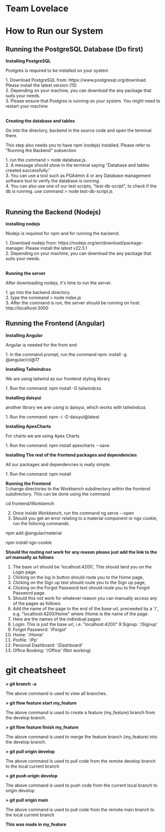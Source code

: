 # Team Lovelace

# How to Run our System

## Running the PostgreSQL Database (Do first)

**Installing PostgreSQL**
<p>Postgres is required to be installed on your system</p>
1. Download PostgreSQL from: https://www.postgresql.org/download. Please install the latest version (15) <br>
2. Depending on your machine, you can download the any package that suits your needs. <br>
3. Please ensure that Postgres is running on your system. You might need to restart your machine <br><br>

**Creating the database and tables**
<p>Go into the directory, backend in the source code and open the terminal there.</p>
<p>This step also needs you to have npm (nodejs) installed. Please refer to "Running the Backend" subsection</p>
1. run the command > node database.js. <br>
2. A message should show in the terminal saying "Database and tables created successfully."<br>
3. You can use a tool such as PGAdmin 4 or any Database management software tool to verify the database is running.<br>
4. You can also use one of our test scripts, "test-db-script", to check if the db is running. use command > node test-db-script.js<br><br>


## Running the Backend (Nodejs)

**installing nodejs** <br>
<p>Nodejs is required for npm and for running the backend.</p>
1. Download nodejs from: https://nodejs.org/en/download/package-manager. Please install the latest v22.5.1 <br>
2. Depending on your machine, you can download the any package that suits your needs. <br><br>

**Running the server** <br>
<p> After downloading nodejs, it's time to run the server. </p>
1. go into the backend directory. <br>
2. type the command > node index.js <br>
3. After the command is run, the server should be running on host: http://localhost:3000

## Running the Frontend (Angular)

**Installing Angular** <br>
<p>Angular is needed for the front end</p>
1. In the command prompt, run the command npm: install -g @angular/cli@17

**Installing Tailwindcss** <br>
<p>We are using tailwind as our frontend styling library</p>
1. Run the command: npm install -D tailwindcss

**Installing daisyui** <br>
<p>another library we arer using is daisyui, which works with tailwindcss</p>
1. Run the command: npm -i -D daisyui@latest

**Installing ApexCharts** <br>
<p>For charts we are using Apex Charts </p>
1. Run the command: npm install apexcharts --save

**Installing The rest of the frontend packages and dependencies** <br>
<p>All our packages and dependencies is really simple.</p>
1. Run the command: npm install

**Running the Frontend** <br>
1.change directories to the Workbench subdirectory within the frontend subdirectory. This can be done using the command

cd frontend/Workbench

2. Once inside Workbench, run the command ng serve --open
3. Should you get an error relating to a material component or ngx cookie, run the folloring commands

npm add @angular/material

npm install ngx-cookie

**Should the routing not work for any reason please just add the link to the url manually as follows**<br>
1. The base url should be 'localhost:4200', This should land you on the Login page.
2. Clicking on the log in button should route you to the Home page, 
3. Clicking on the Sign up text should route you to the Sign up page,
4. Clicking on the Forgot Password text should route you to the Forgot Password page.
5. Should this not work for whatever reason you can manually access any of the pages as follows:
6. Add the name of the page to the end of the base url, preceeded by a '/', e.g. "localhost:4200/Home" where /Home is the name of the page.
7. Here are the names of the individual pages:
8. Login: This is just the base url, i.e. "localhost:4200"
9 Signup: '/Signup'
10. Forgot Password: '/Forgot'
11. Home: '/Home'
12. Profile: '/Pp'
13. Personal Dashboard: '/Dashboard'
14. Office Booking: '/Office' (Not working)

# git cheatsheet

**> git branch -a**
<p>The above command is used to view all branches.</p>

**> git flow feature start my_feature**
<p>The above command is used to create a feature (my_feature) branch from the develop branch.</p>

**> git flow feature finish my_feature**
<p>The above command is used to merge the feature branch (my_feature) into the develop branch.</p>

**> git pull origin develop**
<p>The above command is used to pull code from the remote develop branch to the local current branch</p>

**> git push origin develop**
<p>The above command is used to push code from the current local branch to origin develop</p>

**> git pull origin main**
<p>The above command is used to pull code from the remote main branch to the local current branch</p>

**This was made in my_feature**
